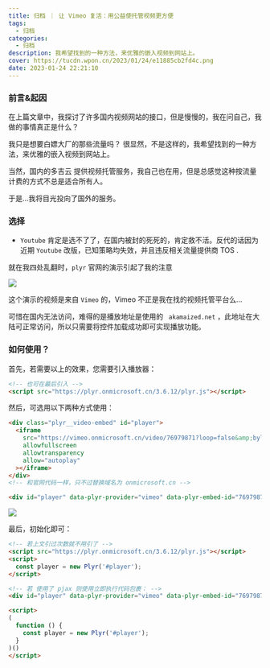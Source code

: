 ```yaml
---
title: 归档 ｜ 让 Vimeo 复活：用公益使托管视频更方便
tags:
  - 归档
categories:
  - 归档
description: 我希望找到的一种方法，来优雅的嵌入视频到网站上。
cover: https://tucdn.wpon.cn/2023/01/24/e11885cb2fd4c.png
date: 2023-01-24 22:21:10
---
```


###  前言&起因

在上篇文章中，我探讨了许多国内视频网站的接口，但是慢慢的，我在问自己，我做的事情真正是什么？

我只是想要白嫖大厂的那些流量吗？ 很显然，不是这样的，我希望找到的一种方法，来优雅的嵌入视频到网站上。

当然，国内的多吉云 提供视频托管服务，我自己也在用，但是总感觉这种按流量计费的方式不总是适合所有人。

于是...我将目光投向了国外的服务。

###  选择

- `Youtube` 肯定是选不了了，在国内被封的死死的，肯定救不活。反代的话因为近期 `Youtube` 改版，已知策略均失效，并且违反相关流量提供商 TOS .

就在我四处乱翻时，`plyr` 官网的演示引起了我的注意

![](https://tucdn.wpon.cn/2023/01/24/a58d696ba67ce.png)

这个演示的视频是来自 `Vimeo` 的，Vimeo 不正是我在找的视频托管平台么...

可惜在国内无法访问，难得的是播放地址是使用的 ` akamaized.net` ，此地址在大陆可正常访问，所以只需要将控件加载成功即可实现播放功能。

<div id="player" data-plyr-provider="vimeo" data-plyr-embed-id="76979871"></div>

<script>
(
function () {
const player = new Plyr('#player');
}
)()
</script>

### 如何使用？

首先，若需要以上的效果，您需要引入播放器：

```html
<!-- 也可在最后引入 -->
<script src="https://plyr.onmicrosoft.cn/3.6.12/plyr.js"></script>
```

然后，可选用以下两种方式使用：

```html
<div class="plyr__video-embed" id="player">
  <iframe
    src="https://vimeo.onmicrosoft.cn/video/76979871?loop=false&amp;byline=false&amp;portrait=false&amp;title=false&amp;speed=true&amp;transparent=0&amp;gesture=media"
    allowfullscreen
    allowtransparency
    allow="autoplay"
  ></iframe>
</div>
<!-- 和官网代码一样，只不过替换域名为 onmicrosoft.cn -->
```

```html
<div id="player" data-plyr-provider="vimeo" data-plyr-embed-id="76979871"></div>
```

![](https://tucdn.wpon.cn/2023/01/24/c1bc335eb5cb0.png)

最后，初始化即可：

```html
<!-- 若上文引过次数就不用引了 -->
<script src="https://plyr.onmicrosoft.cn/3.6.12/plyr.js"></script>
<script>
  const player = new Plyr('#player');
</script>

<!-- 若 使用了 pjax 则使用立即执行代码包裹： -->
<div id="player" data-plyr-provider="vimeo" data-plyr-embed-id="76979871"></div>

<script>
(
  function () {
    const player = new Plyr('#player');
  }
)()
</script>
```